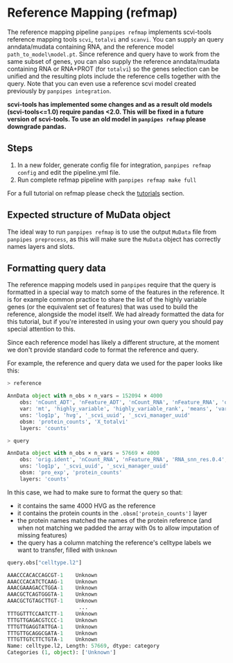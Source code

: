 # Reference Mapping (refmap)

The reference mapping pipeline `panpipes refmap` implements scvi-tools reference mapping tools `scvi`, `totalvi` and `scanvi`.
You can supply an query anndata/mudata containing RNA, and the reference model `path_to_model\model.pt`. Since reference and query have to work from the same subset of genes, you can also supply the reference anndata/mudata containing RNA or RNA+PROT (for `totalvi`) so the genes selection can be unified and the resulting plots include the reference cells together with the query.
Note that you can even use a reference scvi model created previously by `panpipes integration`.

**scvi-tools has implemented some changes and as a result old models (scvi-tools<=1.0) require pandas <2.0. 
This will be fixed in a future version of scvi-tools. 
To use an old model in `panpipes refmap` please downgrade pandas.** 

## Steps

1. In a new folder, generate config file for integration,
    `panpipes refmap config` and edit the pipeline.yml file.
2. Run complete refmap pipeline with `panpipes refmap make full`

For a full tutorial on refmap please check the [tutorials](https://panpipes-pipelines.readthedocs.io/en/latest/tutorials/index.html) section.

## Expected structure of MuData object

The ideal way to run `panpipes refmap` is to use the output `MuData` file from `panpipes preprocess`, as this will make sure the `MuData` object has correctly names layers and slots.

## Formatting query data

The reference mapping models used in `panpipes` require that the query is formatted in a special way to match some of the features in the reference. It is for example common practice to share the list of the highly variable genes (or the equivalent set of features) that was used to build the reference, alongside the model itself. We had already formatted the data for this tutorial, but if you're interested in using your own query you should pay special attention to this.

Since each reference model has likely a different structure, at the moment we don't provide standard code to format the reference and query.

For example, the reference and query data we used for the paper looks like this:

```python
> reference

AnnData object with n_obs × n_vars = 152094 × 4000
    obs: 'nCount_ADT', 'nFeature_ADT', 'nCount_RNA', 'nFeature_RNA', 'orig.ident', 'lane', 'donor', 'time', 'celltype.l1', 'celltype.l2', 'celltype.l3', 'Phase', 'nCount_SCT', 'nFeature_SCT', 'X_index', 'total_counts', 'total_counts_mt', 'pct_counts_mt', 'Protein log library size', 'Number proteins detected', 'RNA log library size', '_scvi_labels', '_scvi_batch'
    var: 'mt', 'highly_variable', 'highly_variable_rank', 'means', 'variances', 'variances_norm', 'highly_variable_nbatches'
    uns: 'log1p', 'hvg', '_scvi_uuid', '_scvi_manager_uuid'
    obsm: 'protein_counts', 'X_totalvi'
    layers: 'counts'

> query

AnnData object with n_obs × n_vars = 57669 × 4000
    obs: 'orig.ident', 'nCount_RNA', 'nFeature_RNA', 'RNA_snn_res.0.4', 'seurat_clusters', 'set', 'Resp', 'disease', 'subj_code', 'covidpt_orhealth', 'mito', 'ncount', 'nfeat', 'bust_21', 'og_clust', 'severmod_other', 'og_clusts', 'nCount_ADT', 'nFeature_ADT', 'UMAP1', 'UMAP2', 'final_clust', 'final_clust_v2', 'new_pt_id', 'Resp_og', 'final_clust_withnum', 'final_clust_review', 'Age', 'Gender', 'Gender_num', 'celltype.l2', '_scvi_labels', '_scvi_batch'
    uns: 'log1p', '_scvi_uuid', '_scvi_manager_uuid'
    obsm: 'pro_exp', 'protein_counts'
    layers: 'counts'

```

In this case, we had to make sure to format the query so that:

- it contains the same 4000 HVG as the reference
- it contains the protein counts in the `.obsm['protein_counts']` layer
- the protein names matched the names of the protein reference (and when not matching we padded the array with 0s to allow imputation of missing features)
- the query has a column matching the reference's celltype labels we want to transfer,  filled with `Unknown`

```python
query.obs["celltype.l2"]

AAACCCACACCAGCGT-1    Unknown
AAACCCACATCTCAAG-1    Unknown
AAACGAAAGACCTGGA-1    Unknown
AAACGCTCAGTGGGTA-1    Unknown
AAACGCTGTAGCTTGT-1    Unknown
                       ...   
TTTGGTTTCCAATCTT-1    Unknown
TTTGTTGAGACGTCCC-1    Unknown
TTTGTTGAGGTATTGA-1    Unknown
TTTGTTGCAGGCGATA-1    Unknown
TTTGTTGTCTTCTGTA-1    Unknown
Name: celltype.l2, Length: 57669, dtype: category
Categories (1, object): ['Unknown']
```
